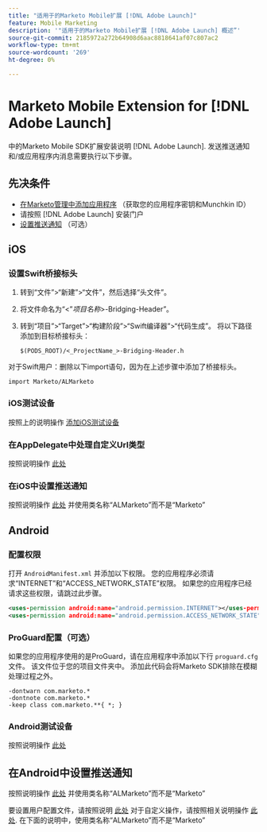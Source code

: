```yaml
---
title: "适用于的Marketo Mobile扩展 [!DNL Adobe Launch]"
feature: Mobile Marketing
description: '"适用于的Marketo Mobile扩展 [!DNL Adobe Launch] 概述”'
source-git-commit: 2185972a272b64908d6aac8818641af07c807ac2
workflow-type: tm+mt
source-wordcount: '269'
ht-degree: 0%

---
```



# Marketo Mobile Extension for [!DNL Adobe Launch]

中的Marketo Mobile SDK扩展安装说明 [!DNL Adobe Launch]. 发送推送通知和/或应用程序内消息需要执行以下步骤。

## 先决条件

- [在Marketo管理中添加应用程序](https://experienceleague.adobe.com/en/docs/marketo/using/product-docs/mobile-marketing/admin/add-a-mobile-app) （获取您的应用程序密钥和Munchkin ID）
- 请按照 [!DNL Adobe Launch] 安装门户
- [设置推送通知](push-notifications.md) （可选）

## iOS

### 设置Swift桥接标头

1. 转到“文件”>“新建”>“文件”，然后选择“头文件”。
1. 将文件命名为“&lt;”_项目名称_>-Bridging-Header”。
1. 转到“项目”>“Target”>“构建阶段”>“Swift编译器”>“代码生成”。 将以下路径添加到目标桥接标头：

   `$(PODS_ROOT)/<_ProjectName_>-Bridging-Header.h`

对于Swift用户：删除以下import语句，因为在上述步骤中添加了桥接标头。

`import Marketo/ALMarketo`

### iOS测试设备

按照上的说明操作 [添加iOS测试设备](installation.md#ios_test_devices)

### 在AppDelegate中处理自定义Url类型

按照说明操作 [此处](installation.md#ios_test_devices)

### 在iOS中设置推送通知

按照说明操作 [此处](push-notifications.md) 并使用类名称“ALMarketo”而不是“Marketo”

## Android

### 配置权限

打开 `AndroidManifest.xml` 并添加以下权限。 您的应用程序必须请求“INTERNET”和“ACCESS_NETWORK_STATE”权限。 如果您的应用程序已经请求这些权限，请跳过此步骤。

```xml
<uses‐permission android:name="android.permission.INTERNET"></uses‐permission>
<uses‐permission android:name="android.permission.ACCESS_NETWORK_STATE"></uses‐permission>
```

### ProGuard配置（可选）

如果您的应用程序使用的是ProGuard，请在应用程序中添加以下行 `proguard.cfg` 文件。 该文件位于您的项目文件夹中。 添加此代码会将Marketo SDK排除在模糊处理过程之外。

```
-dontwarn com.marketo.*
-dontnote com.marketo.*
-keep class com.marketo.**{ *; }
```

### Android测试设备

按照说明操作 [此处](installation.md#android_test_devices)

## 在Android中设置推送通知

按照说明操作 [此处](installation.md#android_firebase_cloud_messaging_support) 并使用类名称“ALMarketo”而不是“Marketo”

要设置用户配置文件，请按照说明 [此处](user-profiles.md) 对于自定义操作，请按照相关说明操作 [此处](custom-actions.md#android_custom_action). 在下面的说明中，使用类名称“ALMarketo”而不是“Marketo”
